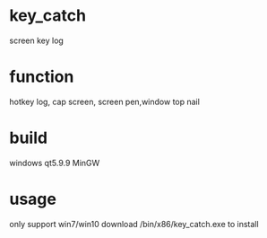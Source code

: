 # key_catch
screen key log

# function
hotkey log, cap screen, screen pen,window top nail

# build
windows qt5.9.9 MinGW

# usage
only support win7/win10
download /bin/x86/key_catch.exe to install

